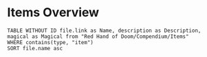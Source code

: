 # Items Overview

```dataview
TABLE WITHOUT ID file.link as Name, description as Description, magical as Magical from "Red Hand of Doom/Compendium/Items"
WHERE contains(type, "item")
SORT file.name asc
```
